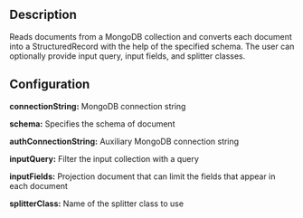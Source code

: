 Description
-----------
Reads documents from a MongoDB collection and converts each document into a StructuredRecord with the help
of the specified schema. The user can optionally provide input query, input fields, and splitter classes.

Configuration
-------------
**connectionString:** MongoDB connection string

**schema:** Specifies the schema of document

**authConnectionString:** Auxiliary MongoDB connection string

**inputQuery:** Filter the input collection with a query

**inputFields:** Projection document that can limit the fields that appear in each document

**splitterClass:** Name of the splitter class to use
